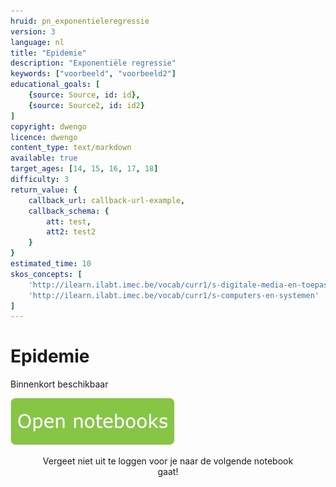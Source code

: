 ```yaml
---
hruid: pn_exponentieleregressie
version: 3
language: nl
title: "Epidemie"
description: "Exponentiële regressie"
keywords: ["voorbeeld", "voorbeeld2"]
educational_goals: [
    {source: Source, id: id}, 
    {source: Source2, id: id2}
]
copyright: dwengo
licence: dwengo
content_type: text/markdown
available: true
target_ages: [14, 15, 16, 17, 18]
difficulty: 3
return_value: {
    callback_url: callback-url-example,
    callback_schema: {
        att: test,
        att2: test2
    }
}
estimated_time: 10
skos_concepts: [
    'http://ilearn.ilabt.imec.be/vocab/curr1/s-digitale-media-en-toepassingen', 
    'http://ilearn.ilabt.imec.be/vocab/curr1/s-computers-en-systemen'
]
---
```

# Epidemie
Binnenkort beschikbaar 

[![](embed/Knop.png "Knop")](https://kiks.ilabt.imec.be/jupyterhub/?id=1210 "Notebooks epidemie")
<figure>
    <figcaption align = "center">Vergeet niet uit te loggen voor je naar de volgende notebook gaat!</figcaption>
</figure>

